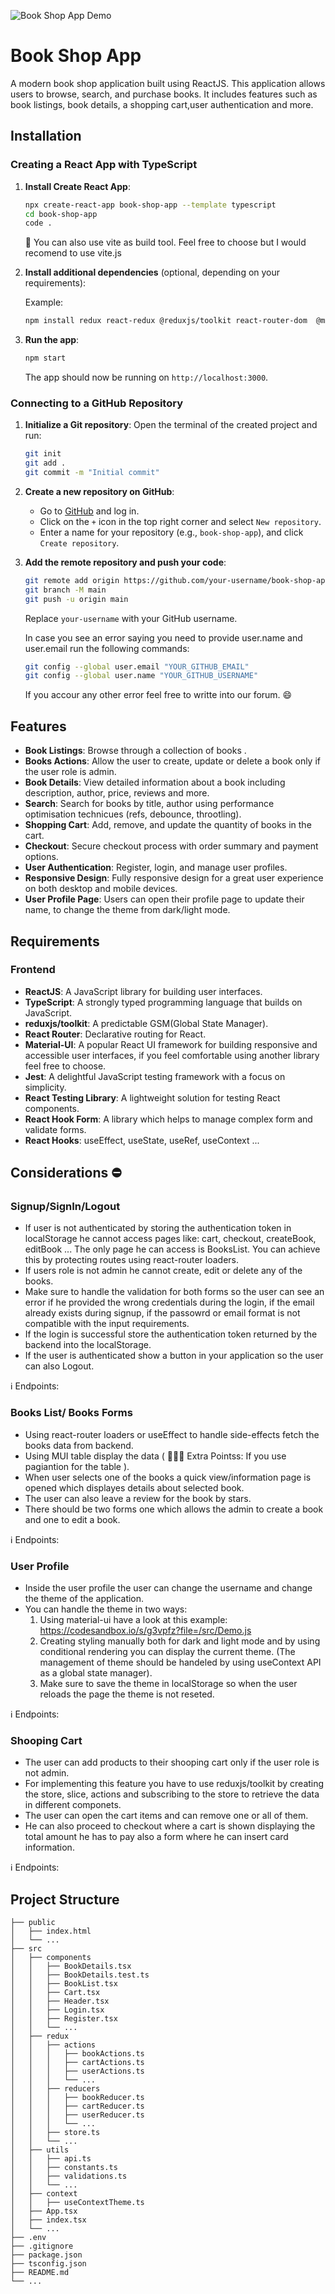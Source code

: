 ![Book Shop App Demo](https://github.com/your-username/book-shop-app/blob/main/assets/demo.gif)

# Book Shop App

A modern book shop application built using ReactJS. This application allows users to browse, search, and purchase books. It includes features such as book listings, book details, a shopping cart,user authentication and more.


## Installation

### Creating a React App with TypeScript

1. **Install Create React App**:

    ```bash
    npx create-react-app book-shop-app --template typescript
    cd book-shop-app
    code .
    ```

    🍉 You can also use vite as build tool. Feel free to choose but I would recomend to use vite.js

2. **Install additional dependencies** (optional, depending on your requirements):

    Example:

    ```bash
    npm install redux react-redux @reduxjs/toolkit react-router-dom  @material-ui/core 
    ```

3. **Run the app**:

    ```bash
    npm start
    ```

    The app should now be running on `http://localhost:3000`.

### Connecting to a GitHub Repository

1. **Initialize a Git repository**:
     Open the terminal of the created project and run:

    ```bash
    git init
    git add .
    git commit -m "Initial commit"
    ```

2. **Create a new repository on GitHub**:

    - Go to [GitHub](https://github.com) and log in.
    - Click on the `+` icon in the top right corner and select `New repository`.
    - Enter a name for your repository (e.g., `book-shop-app`), and click `Create repository`.

3. **Add the remote repository and push your code**:

    ```bash
    git remote add origin https://github.com/your-username/book-shop-app.git
    git branch -M main
    git push -u origin main
    ```

    Replace `your-username` with your GitHub username.

    In case you see an error saying you need to provide user.name and user.email run the following commands:

    ```bash
    git config --global user.email "YOUR_GITHUB_EMAIL"
    git config --global user.name "YOUR_GITHUB_USERNAME"
    ```

    If you accour any other error feel free to writte into our forum. 😄

## Features

- **Book Listings**: Browse through a collection of books .
- **Books Actions**: Allow the user to create, update or delete a book only if the user role is admin.
- **Book Details**: View detailed information about a book including description, author, price, reviews and more.
- **Search**: Search for books by title, author using performance optimisation technicues (refs, debounce, throotling).
- **Shopping Cart**: Add, remove, and update the quantity of books in the cart.
- **Checkout**: Secure checkout process with order summary and payment options.
- **User Authentication**: Register, login, and manage user profiles.
- **Responsive Design**: Fully responsive design for a great user experience on both desktop and mobile devices.
- **User Profile Page**: Users can open their profile page to update their name, to change the theme from dark/light mode.

## Requirements

### Frontend

- **ReactJS**: A JavaScript library for building user interfaces.
- **TypeScript**: A strongly typed programming language that builds on JavaScript.
- **reduxjs/toolkit**: A predictable GSM(Global State Manager).
- **React Router**: Declarative routing for React.
- **Material-UI**: A popular React UI framework for building responsive and accessible user         interfaces, if you feel comfortable using another library feel free to choose.
- **Jest**: A delightful JavaScript testing framework with a focus on simplicity.
- **React Testing Library**: A lightweight solution for testing React components.
- **React Hook Form**: A library which helps to manage complex form and validate forms.
- **React Hooks**: useEffect, useState, useRef, useContext ...


## Considerations ⛔

### Signup/SignIn/Logout

- If user is not authenticated by storing the authentication token in localStorage he cannot access pages like: cart, checkout, createBook, editBook ... The only page he can access is BooksList. You can achieve this by protecting routes using react-router loaders.
- If users role is not admin he cannot create, edit or delete any of the books. 
- Make sure to handle the validation for both forms so the user can see an error if he provided the wrong credentials during the login, if the email already exists during signup, if the passowrd or email format is not compatible with the input requirements.
- If the login is successful store the authentication token returned by the backend into the localStorage.
- If the user is authenticated show a button in your application so the user can also Logout.

ℹ️ Endpoints:


### Books List/ Books Forms

- Using react-router loaders or useEffect to handle side-effects fetch the books data from backend.
- Using MUI table display the data ( 🥇🥇🥇 Extra Pointss: If you use pagiantion for the table ).
- When user selects one of the books a quick view/information page is opened which displayes details about selected book.
- The user can also leave a review for the book by stars.
- There should be two forms one which allows the admin to create a book and one to edit a book.


ℹ️ Endpoints:


### User Profile

- Inside the user profile the user can change the username and change the theme of the application.
- You can handle the theme in two ways:
    1. Using material-ui have a look at this example: https://codesandbox.io/s/g3vpfz?file=/src/Demo.js
    2. Creating styling manually both for dark and light mode and by using conditional rendering you can display the current theme. (The management of theme should be handeled by using useContext API as a global state manager).
    3. Make sure to save the theme in localStorage so when the user reloads the page the theme is not reseted.

ℹ️ Endpoints:

### Shooping Cart

- The user can add products to their shooping cart only if the user role is not admin.
- For implementing this feature you have to use reduxjs/toolkit by creating the store, slice, actions and subscribing to the store to retrieve the data in different componets.
- The user can open the cart items and can remove one or all of them.
- He can also proceed to checkout where a cart is shown displaying the total amount he has to pay also a form where he can insert card information. 

ℹ️ Endpoints:


## Project Structure

```plaintext
├── public
│   ├── index.html
│   └── ...
├── src
│   ├── components
│   │   ├── BookDetails.tsx
│   │   ├── BookDetails.test.ts
│   │   ├── BookList.tsx
│   │   ├── Cart.tsx
│   │   ├── Header.tsx
│   │   ├── Login.tsx
│   │   ├── Register.tsx
│   │   └── ...
│   ├── redux
│   │   ├── actions
│   │   │   ├── bookActions.ts
│   │   │   ├── cartActions.ts
│   │   │   ├── userActions.ts
│   │   │   └── ...
│   │   ├── reducers
│   │   │   ├── bookReducer.ts
│   │   │   ├── cartReducer.ts
│   │   │   ├── userReducer.ts
│   │   │   └── ...
│   │   ├── store.ts
│   │   └── ...
│   ├── utils
│   │   ├── api.ts
│   │   ├── constants.ts
│   │   ├── validations.ts
│   │   └── ...
│   ├── context
│   │   ├── useContextTheme.ts
│   ├── App.tsx
│   ├── index.tsx
│   └── ...
├── .env
├── .gitignore
├── package.json
├── tsconfig.json
├── README.md
└── ...


